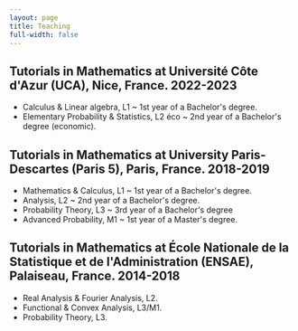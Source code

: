 ```yaml
---
layout: page
title: Teaching
full-width: false
---
```


## Tutorials in Mathematics at Université Côte d'Azur (UCA), Nice, France. 2022-2023
- Calculus & Linear algebra, L1 ~ 1st year of a Bachelor's degree.
- Elementary Probability & Statistics, L2 éco ~ 2nd year of a Bachelor's degree (economic).

## Tutorials in Mathematics at University Paris-Descartes (Paris 5), Paris, France. 2018-2019
- Mathematics & Calculus, L1 ~ 1st year of a Bachelor's degree.
- Analysis, L2 ~ 2nd year of a Bachelor's degree.
- Probability Theory, L3 ~ 3rd year of a Bachelor's degree
- Advanced Probability, M1 ~ 1st year of a Master's degree.

## Tutorials in Mathematics at École Nationale de la Statistique et de l'Administration (ENSAE), Palaiseau, France. 2014-2018
- Real Analysis \& Fourier Analysis, L2.
- Functional \& Convex Analysis, L3/M1. 
- Probability Theory, L3.
